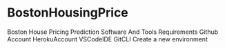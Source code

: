 # BostonHousingPrice

Boston House Pricing Prediction
Software And Tools Requirements
Github Account
HerokuAccount
VSCodeIDE
GitCLI
Create a new environment         
